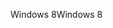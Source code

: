 <span data-ttu-id="c00d7-101">Windows 8</span><span class="sxs-lookup"><span data-stu-id="c00d7-101">Windows 8</span></span>